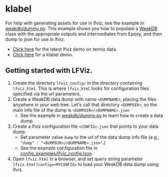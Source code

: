 # klabel

For help with generating assets for use in lfviz, see the example in [weakdb/dummy.py](weakdb/dummy.py).  This example shows you how to populate a [WeakDB](weakdb/weakdb.py) class with the appropriate outputs and intermediates from Epoxy, and then dump to json for use in lfviz.

* [Click here](http://graphics.stanford.edu/~kayvonf/scratch/klabel/lfviz.html) for the latest lfviz demo on tennis data.
* [Click here](http://graphics.stanford.edu/~kayvonf/scratch/klabel/klabel.html) for a klabel demo.

## Getting started with LFViz.

1. Create the directory `lfviz_config/` in the directory containing `lfviz.html`. This is where `lfviz.html` looks for configuration files specified via the url parameters.
2. Create a WeakDB data dump with name `<DUMPNAME>`, placing the files anywhere in your web tree.  Let's call that directory `<DUMPDIR>`, so the main info file of the dump is `<DUMPDIR>/<DUMPNAME>.json`
   * See the example in [weakdb/dummy.py](weakdb/dummy.py) to learn how to create a data dump.
3. Create a lfviz configuration file `<CONFIG>.json` that points to your data dump.
   * Set parameter value `dump` to the url of the data dump info file (e.g., `"dump" : "<DUMPDIR>/<DUMPNAME>.json"`.) 
   * See the example configuration file in [config_examples/lfviz_config.json](config_examples/lfviz_config.json).
4. Open `lfviz.html` in a browser, and set query string parameter `lfviz.html?config=<MYCONFIG>` to load your WeakDB data dump using lfviz.
